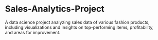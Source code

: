 # Sales-Analytics-Project
A data science project analyzing sales data of various fashion products, including visualizations and insights on top-performing items, profitability, and areas for improvement.
